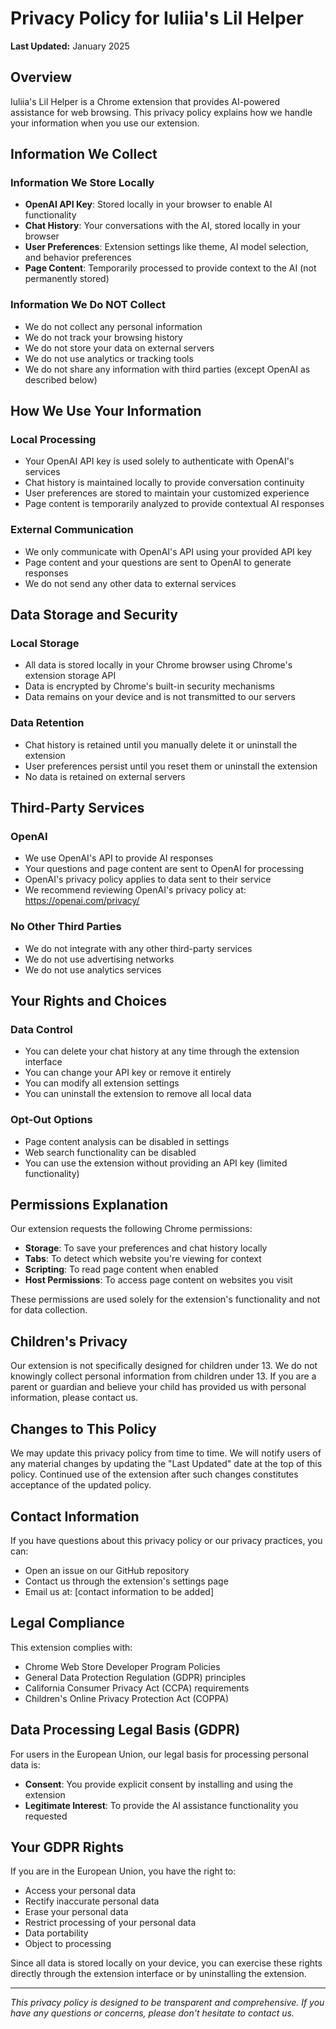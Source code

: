 # Privacy Policy for Iuliia's Lil Helper

**Last Updated:** January 2025

## Overview

Iuliia's Lil Helper is a Chrome extension that provides AI-powered assistance for web browsing. This privacy policy explains how we handle your information when you use our extension.

## Information We Collect

### Information We Store Locally
- **OpenAI API Key**: Stored locally in your browser to enable AI functionality
- **Chat History**: Your conversations with the AI, stored locally in your browser
- **User Preferences**: Extension settings like theme, AI model selection, and behavior preferences
- **Page Content**: Temporarily processed to provide context to the AI (not permanently stored)

### Information We Do NOT Collect
- We do not collect any personal information
- We do not track your browsing history
- We do not store your data on external servers
- We do not use analytics or tracking tools
- We do not share any information with third parties (except OpenAI as described below)

## How We Use Your Information

### Local Processing
- Your OpenAI API key is used solely to authenticate with OpenAI's services
- Chat history is maintained locally to provide conversation continuity
- User preferences are stored to maintain your customized experience
- Page content is temporarily analyzed to provide contextual AI responses

### External Communication
- We only communicate with OpenAI's API using your provided API key
- Page content and your questions are sent to OpenAI to generate responses
- We do not send any other data to external services

## Data Storage and Security

### Local Storage
- All data is stored locally in your Chrome browser using Chrome's extension storage API
- Data is encrypted by Chrome's built-in security mechanisms
- Data remains on your device and is not transmitted to our servers

### Data Retention
- Chat history is retained until you manually delete it or uninstall the extension
- User preferences persist until you reset them or uninstall the extension
- No data is retained on external servers

## Third-Party Services

### OpenAI
- We use OpenAI's API to provide AI responses
- Your questions and page content are sent to OpenAI for processing
- OpenAI's privacy policy applies to data sent to their service
- We recommend reviewing OpenAI's privacy policy at: https://openai.com/privacy/

### No Other Third Parties
- We do not integrate with any other third-party services
- We do not use advertising networks
- We do not use analytics services

## Your Rights and Choices

### Data Control
- You can delete your chat history at any time through the extension interface
- You can change your API key or remove it entirely
- You can modify all extension settings
- You can uninstall the extension to remove all local data

### Opt-Out Options
- Page content analysis can be disabled in settings
- Web search functionality can be disabled
- You can use the extension without providing an API key (limited functionality)

## Permissions Explanation

Our extension requests the following Chrome permissions:

- **Storage**: To save your preferences and chat history locally
- **Tabs**: To detect which website you're viewing for context
- **Scripting**: To read page content when enabled
- **Host Permissions**: To access page content on websites you visit

These permissions are used solely for the extension's functionality and not for data collection.

## Children's Privacy

Our extension is not specifically designed for children under 13. We do not knowingly collect personal information from children under 13. If you are a parent or guardian and believe your child has provided us with personal information, please contact us.

## Changes to This Policy

We may update this privacy policy from time to time. We will notify users of any material changes by updating the "Last Updated" date at the top of this policy. Continued use of the extension after such changes constitutes acceptance of the updated policy.

## Contact Information

If you have questions about this privacy policy or our privacy practices, you can:

- Open an issue on our GitHub repository
- Contact us through the extension's settings page
- Email us at: [contact information to be added]

## Legal Compliance

This extension complies with:
- Chrome Web Store Developer Program Policies
- General Data Protection Regulation (GDPR) principles
- California Consumer Privacy Act (CCPA) requirements
- Children's Online Privacy Protection Act (COPPA)

## Data Processing Legal Basis (GDPR)

For users in the European Union, our legal basis for processing personal data is:
- **Consent**: You provide explicit consent by installing and using the extension
- **Legitimate Interest**: To provide the AI assistance functionality you requested

## Your GDPR Rights

If you are in the European Union, you have the right to:
- Access your personal data
- Rectify inaccurate personal data
- Erase your personal data
- Restrict processing of your personal data
- Data portability
- Object to processing

Since all data is stored locally on your device, you can exercise these rights directly through the extension interface or by uninstalling the extension.

---

*This privacy policy is designed to be transparent and comprehensive. If you have any questions or concerns, please don't hesitate to contact us.* 